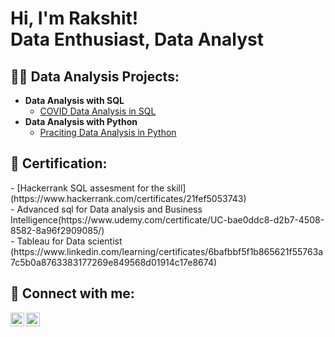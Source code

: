 <h1>Hi, I'm Rakshit! <br/><a> Data Enthusiast</a>, Data Analyst</a>

<h2>👨‍💻 Data Analysis Projects:</h2>

- <b>Data Analysis with SQL </b>
  - [COVID Data Analysis in SQL](https://github.com/rakshit1996/Data-analysis-with-SQL/blob/main/README.md)
- <b>Data Analysis with Python </b>
  - [Praciting Data Analysis in Python]()
  
<h2> 🤳 Certification:</h2>
  - </b>[Hackerrank SQL assesment for the skill](https://www.hackerrank.com/certificates/21fef5053743)</br>
  - </b>Advanced sql for Data analysis and Business Intelligence(https://www.udemy.com/certificate/UC-bae0ddc8-d2b7-4508-8582-8a96f2909085/)</br>
  - </b>Tableau for Data scientist (https://www.linkedin.com/learning/certificates/6bafbbf5f1b865621f55763a7c5b0a8763383177269e849568d01914c17e8674) </br>
  

<h2> 🤳 Connect with me:</h2>

[<img align="left" alt="JoshMadakor | LinkedIn" width="22px" src="https://cdn.jsdelivr.net/npm/simple-icons@v3/icons/linkedin.svg" />][linkedin]
[<img align="left" alt="JoshMadakor | Instagram" width="22px" src="https://cdn.jsdelivr.net/npm/simple-icons@v3/icons/instagram.svg" />][instagram]



[linkedin]: https://www.linkedin.com/in/rakshit-pujari-5b4109151/
[instagram]: https://www.instagram.com/
<!--
**joshmadakor1/joshmadakor1** is a ✨ _special_ ✨ repository because its `README.md` (this file) appears on your GitHub profile.

Here are some ideas to get you started:

- 🔭 I’m currently working on ...
- 🌱 I’m currently learning ...
- 👯 I’m looking to collaborate on ...
- 🤔 I’m looking for help with ...
- 💬 Ask me about ...
- 📫 How to reach me: ...
- 😄 Pronouns: ...
- ⚡ Fun fact: ...
-->
